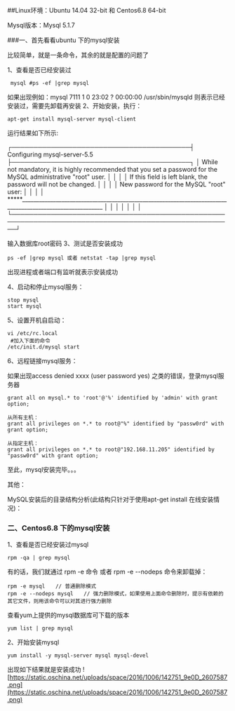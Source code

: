 ##Linux环境：Ubuntu 14.04 32-bit 和 Centos6.8 64-bit

Mysql版本：Mysql 5.1.7

 

###一、首先看看ubuntu 下的mysql安装

比较简单，就是一条命令，其余的就是配置的问题了

1、查看是否已经安装过
 
     mysql #ps -ef |grep mysql
如果出现例如：mysql 7111 1 0 23:02 ? 00:00:00 /usr/sbin/mysqld 则表示已经安装过，需要先卸载再安装
2、开始安装，执行：

    apt-get install mysql-server mysql-client 
运行结果如下所示:

┌─────────────────────────────────────────┤ Configuring mysql-server-5.5 ├─────────────────────────────────────────┐
│ While not mandatory, it is highly recommended that you set a password for the MySQL administrative "root" user. │
│ │
│ If this field is left blank, the password will not be changed. │
│ │
│ New password for the MySQL "root" user: │
│ │
│ *****___________________________________________________________________________________________________________ │
│ │
│ <Ok> │
│ │
└─────────────────────────────────────────────────────────────────────────────────────────────────────┘

输入数据库root密码
3、测试是否安装成功

    ps -ef |grep mysql 或者 netstat -tap |grep mysql
出现进程或者端口有监听就表示安装成功

4、启动和停止mysql服务：

    stop mysql
    start mysql
5、设置开机自启动：

    vi /etc/rc.local
     #加入下面的命令
    /etc/init.d/mysql start
6、远程链接mysql服务：

如果出现access denied xxxx (user password yes) 之类的错误，登录mysql服务器

    grant all on mysql.* to 'root'@'%' identified by 'admin' with grant option;

    从所有主机：
    grant all privileges on *.* to root@"%" identified by "passw0rd" with grant option;

    从指定主机：
    grant all privileges on *.* to root@"192.168.11.205" identified by "passw0rd" with grant option;
至此，mysql安装完毕。。。

其他：

MySQL安装后的目录结构分析(此结构只针对于使用apt-get install 在线安装情况)：
### 二、Centos6.8 下的mysql安装
1、查看是否已经安装过mysql
    
    rpm -qa | grep mysql
有的话，我们就通过 rpm -e 命令 或者 rpm -e --nodeps 命令来卸载掉：

    rpm -e mysql　　// 普通删除模式 
    rpm -e --nodeps mysql　　// 强力删除模式，如果使用上面命令删除时，提示有依赖的其它文件，则用该命令可以对其进行强力删除
查看yum上提供的mysql数据库可下载的版本

    yum list | grep mysql 
2、开始安装mysql 
    
    yum install -y mysql-server mysql mysql-devel 
出现如下结果就是安装成功
![https://static.oschina.net/uploads/space/2016/1006/142751_9e0D_2607587.png](https://static.oschina.net/uploads/space/2016/1006/142751_9e0D_2607587.png)
